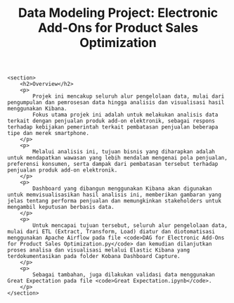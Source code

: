 <!DOCTYPE html>
<html lang="id">
<head>
    <meta charset="UTF-8">
    <meta name="viewport" content="width=device-width, initial-scale=1.0">
    <title>Data Modeling Project: Electronic Add-Ons for Product Sales Optimization</title>
</head>
<body>
    <header>
        <h1>Data Modeling Project: Electronic Add-Ons for Product Sales Optimization</h1>
    </header>

    <section>
        <h2>Overview</h2>
        <p>
            Projek ini mencakup seluruh alur pengelolaan data, mulai dari pengumpulan dan pemrosesan data hingga analisis dan visualisasi hasil menggunakan Kibana.
            Fokus utama projek ini adalah untuk melakukan analisis data terkait dengan penjualan produk add-on elektronik, sebagai respons terhadap kebijakan pemerintah terkait pembatasan penjualan beberapa tipe dan merek smartphone.
        </p>
        <p>
            Melalui analisis ini, tujuan bisnis yang diharapkan adalah untuk mendapatkan wawasan yang lebih mendalam mengenai pola penjualan, preferensi konsumen, serta dampak dari pembatasan tersebut terhadap penjualan produk add-on elektronik.
        </p>
        <p>
            Dashboard yang dibangun menggunakan Kibana akan digunakan untuk memvisualisasikan hasil analisis ini, memberikan gambaran yang jelas tentang performa penjualan dan memungkinkan stakeholders untuk mengambil keputusan berbasis data.
        </p>
        <p>
            Untuk mencapai tujuan tersebut, seluruh alur pengelolaan data, mulai dari ETL (Extract, Transform, Load) diatur dan diotomatisasi menggunakan Apache Airflow pada file <code>DAG for Electronic Add-Ons for Product Sales Optimization.py</code> dan kemudian dilanjutkan proses analisa dan visualisasi melalui Elastic Kibana yang terdokumentasikan pada folder Kobana Dashboard Capture.
        </p>
        <p>
            Sebagai tambahan, juga dilakukan validasi data menggunakan Great Expectation pada file <code>Great Expectation.ipynb</code>.
        </p>
    </section>
</body>
</html>